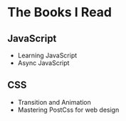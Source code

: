# The Books I Read

## JavaScript

- Learning JavaScript
- Async JavaScript

## CSS

- Transition and Animation
- Mastering PostCss for web design


